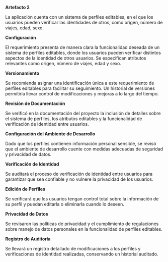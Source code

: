 **Artefacto 2**

La aplicación cuenta con un sistema de perfiles editables, en el que los usuarios pueden verificar las identidades de otros, como origen, número de viajes, edad, sexo.

**Configuración** 

El requerimiento presenta de manera clara la funcionalidad deseada de un sistema de perfiles editables, donde los usuarios pueden verificar distintos aspectos de la identidad de otros usuarios. Se especifican atributos relevantes como origen, número de viajes, edad y sexo.

**Versionamiento**

Se recomienda asignar una identificación única a este requerimiento de perfiles editables para facilitar su seguimiento. Un historial de versiones permitiría llevar control de modificaciones y mejoras a lo largo del tiempo.  

**Revisión de Documentación**

Se verificó en la documentación del proyecto la inclusión de detalles sobre el sistema de perfiles, los atributos editables y la funcionalidad de verificación de identidad entre usuarios.

**Configuración del Ambiente de Desarrollo**

Dado que los perfiles contienen información personal sensible, se revisó que el ambiente de desarrollo cuente con medidas adecuadas de seguridad y privacidad de datos.  

**Verificación de Identidad** 

Se auditará el proceso de verificación de identidad entre usuarios para garantizar que sea confiable y no vulnere la privacidad de los usuarios.

**Edición de Perfiles**

Se verificará que los usuarios tengan control total sobre la información de su perfil y puedan editarla o eliminarla cuando lo deseen.

**Privacidad de Datos**

Se revisaron las políticas de privacidad y el cumplimiento de regulaciones sobre manejo de datos personales en la funcionalidad de perfiles editables.  

**Registro de Auditoría** 

Se llevará un registro detallado de modificaciones a los perfiles y verificaciones de identidad realizadas, conservando un historial auditado.
